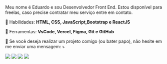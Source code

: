 <p align="left"> 
  Meu nome é Eduardo e sou Desenvolvedor Front End.
  Estou disponível para freelas, caso precise contratar meu serviço entre em contato.
</p>

<p align="left">
  🦄 Habilidades: <strong>HTML, CSS, JavaScript,Bootstrap e ReactJS</strong>
</p>

<p align="left">
  💼 Ferramentas: <strong>VsCode, Vercel, Figma, Git e GitHub</strong>
</p>

<p align="left">
  💌 Se você deseja realizar um projeto comigo (ou bater papo), não hesite em me enviar uma mensagem: ⤵️
</p>

<p align="left">
  <a href="#" alt="Gmail">
  <img src="https://img.shields.io/badge/-Gmail-FF0000?style=flat-square&labelColor=FF0000&logo=gmail&logoColor=white&link=simaseduardo2@gmail.com" /></a>

  <a href="#" alt="Linkedin">
  <img src="https://img.shields.io/badge/-Linkedin-0e76a8?style=flat-square&logo=Linkedin&logoColor=white&link=https://www.linkedin.com/in/eduardo-simas-b8203a205/" /></a>

  <a href="#" alt="WhatsApp">
  <img src="https://img.shields.io/badge/-WhatsApp-25d366?style=flat-square&labelColor=25d366&logo=whatsapp&logoColor=white&link=https://api.whatsapp.com/send?phone=5548996360082&text=Ol%C3%A1%2C%20gostei%20do%20seu%20perfil%20no%20Gitthub%20tenho%20um%20projeto%20para%20voc%C3%AA!"/></a>

  <a href="#" alt="Instagram">
  <img src="https://img.shields.io/badge/-Instagram-DF0174?style=flat-square&labelColor=DF0174&logo=instagram&logoColor=white&link=https://www.instagram.com/eduardo.simass"/></a>
</p>  
